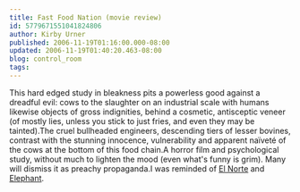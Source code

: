 ```yaml
---
title: Fast Food Nation (movie review)
id: 5779671551041824806
author: Kirby Urner
published: 2006-11-19T01:16:00.000-08:00
updated: 2006-11-19T01:40:20.463-08:00
blog: control_room
tags: 
---
```


This hard edged study in bleakness pits a powerless good against a dreadful evil: cows to the slaughter on an industrial scale with humans likewise objects of gross indignities, behind a cosmetic, antisceptic veneer (of mostly lies, unless you stick to just fries, and even they may be tainted).The cruel bullheaded engineers, descending tiers of lesser bovines, contrast with the stunning innocence, vulnerability and apparent naïveté of the cows at the bottom of this food chain.A horror film and psychological study, without much to lighten the mood (even what's funny is grim). Many will dismiss it as preachy propaganda.I was reminded of [El Norte](http://www.imdb.com/title/tt0085482/) and [Elephant](http://www.imdb.com/title/tt0363589/).